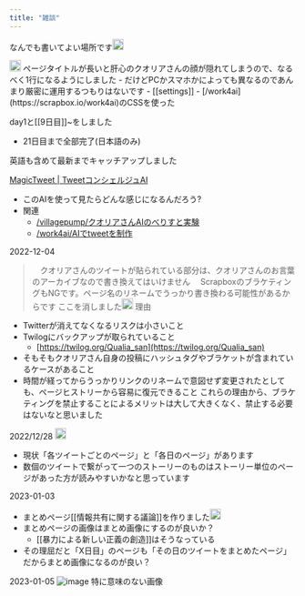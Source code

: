 ```yaml
---
title: "雑談"
---
```


なんでも書いてよい場所です<img src='https://scrapbox.io/api/pages/qualia-san/nishio/icon' alt='nishio.icon' height="19.5"/>

<img src='https://scrapbox.io/api/pages/qualia-san/nishio/icon' alt='nishio.icon' height="19.5"/>
ページタイトルが長いと肝心のクオリアさんの顔が隠れてしまうので、なるべく1行になるようにしました
- だけどPCかスマホかによっても異なるのであんまり厳密に運用するつもりはないです
- [[settings]]
    - [/work4ai](https://scrapbox.io/work4ai)のCSSを使った

day1と[[9日目]]~をしました
- 21日目まで全部完了(日本語のみ)

英語も含めて最新までキャッチアップしました

[MagicTweet | TweetコンシェルジュAI](https://tweet.ai-copywriter.jp)
- このAIを使って見たらどんな感じになるんだろう?
- 関連
    - [/villagepump/クオリアさんAIのべりすと実験](https://scrapbox.io/villagepump/クオリアさんAIのべりすと実験)
    - [/work4ai/AIでtweetを制作](https://scrapbox.io/work4ai/AIでtweetを制作)

2022-12-04
> 　クオリアさんのツイートが貼られている部分は、クオリアさんのお言葉のアーカイブなので書き換えてはいけません
> 　ScrapboxのブラケティングもNGです。ページ名のリネームでうっかり書き換わる可能性があるからです
ここを消しました<img src='https://scrapbox.io/api/pages/qualia-san/nishio/icon' alt='nishio.icon' height="19.5"/>
理由
- Twitterが消えてなくなるリスクは小さいこと
- Twilogにバックアップが取られていること
    - [https://twilog.org/Qualia_san](https://twilog.org/Qualia_san)
- そもそもクオリアさん自身の投稿にハッシュタグやブラケットが含まれているケースがあること
- 時間が経ってからうっかりリンクのリネームで意図せず変更されたとしても、ページヒストリーから容易に復元できること
これらの理由から、ブラケティングを禁止することによるメリットは大して大きくなく、禁止する必要はないなと思いました

2022/12/28
<img src='https://scrapbox.io/api/pages/qualia-san/nishio/icon' alt='nishio.icon' height="19.5"/>
- 現状「各ツイートごとのページ」と「各日のページ」があります
- 数個のツイートで繋がって一つのストーリーのものはストーリー単位のページがあった方が読みやすいかなと思っています

2023-01-03
- まとめページ[[情報共有に関する議論]]を作りました<img src='https://scrapbox.io/api/pages/qualia-san/nishio/icon' alt='nishio.icon' height="19.5"/>
- まとめページの画像はまとめ画像にするのが良いか？
    - [[暴力による新しい正義の創造]]はそうなっている
- その理屈だと「X日目」のページも「その日のツイートをまとめたページ」だからまとめ画像になるのが良い？

2023-01-05
![image](https://gyazo.com/c98443051241224c12d67f6b1f30c94c/thumb/1000)
特に意味のない画像
